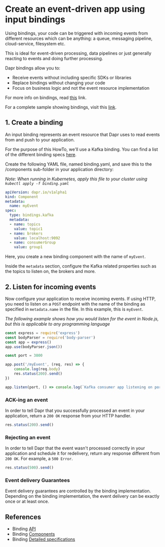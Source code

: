 # Create an event-driven app using input bindings

Using bindings, your code can be triggered with incoming events from different resources which can be anything: a queue, messaging pipeline, cloud-service, filesystem etc.

This is ideal for event-driven processing, data pipelines or just generally reacting to events and doing further processing.

Dapr bindings allow you to:

* Receive events without including specific SDKs or libraries
* Replace bindings without changing your code
* Focus on business logic and not the event resource implementation

For more info on bindings, read [this](../../concepts/bindings/README.md) link.

For a complete sample showing bindings, visit this [link](https://github.com/dapr/samples/tree/master/5.bindings).

## 1. Create a binding

An input binding represents an event resource that Dapr uses to read events from and push to your application.

For the purpose of this HowTo, we'll use a Kafka binding. You can find a list of the different binding specs [here](../../reference/specs/bindings/README.md).

Create the following YAML file, named binding.yaml, and save this to the /components sub-folder in your application directory:

*Note: When running in Kubernetes, apply this file to your cluster using `kubectl apply -f binding.yaml`*

```yml
apiVersion: dapr.io/v1alpha1
kind: Component
metadata:
  name: myEvent
spec:
  type: bindings.kafka
  metadata:
  - name: topics
    value: topic1
  - name: brokers
    value: localhost:9092
  - name: consumerGroup
    value: group1
```

Here, you create a new binding component with the name of `myEvent`.

Inside the `metadata` section, configure the Kafka related properties such as the topics to listen on, the brokers and more.

## 2. Listen for incoming events

Now configure your application to receive incoming events. If using HTTP, you need to listen on a `POST` endpoint with the name of the binding as specified in `metadata.name` in the file.  In this example, this is `myEvent`.

*The following example shows how you would listen for the event in Node.js, but this is applicable to any programming language*

```javascript
const express = require('express')
const bodyParser = require('body-parser')
const app = express()
app.use(bodyParser.json())

const port = 3000

app.post('/myEvent', (req, res) => {
    console.log(req.body)
    res.status(200).send()
})

app.listen(port, () => console.log(`Kafka consumer app listening on port ${port}!`))
```

### ACK-ing an event

In order to tell Dapr that you successfully processed an event in your application, return a `200 OK` response from your HTTP handler.

```javascript
res.status(200).send()
```

### Rejecting an event

In order to tell Dapr that the event wasn't processed correctly in your application and schedule it for redelivery, return any response different from `200 OK`. For example, a `500 Error`.

```javascript
res.status(500).send()
```

### Event delivery Guarantees
Event delivery guarantees are controlled by the binding implementation. Depending on the binding implementation, the event delivery can be exactly once or at least once.


## References

* Binding [API](https://github.com/dapr/docs/blob/master/reference/api/bindings_api.md)
* Binding [Components](https://github.com/dapr/docs/tree/master/concepts/bindings)
* Binding [Detailed specifications](https://github.com/dapr/docs/tree/master/reference/specs/bindings)
